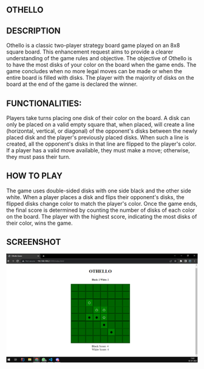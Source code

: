 ## OTHELLO

## DESCRIPTION
Othello is a classic two-player strategy board game played on an 8x8 square board. This enhancement request aims to provide a clearer understanding of the game rules and objective.
The objective of Othello is to have the most disks of your color on the board when the game ends. The game concludes when no more legal moves can be made or when the entire board is filled with disks. The player with the majority of disks on the board at the end of the game is declared the winner.

## FUNCTIONALITIES:
Players take turns placing one disk of their color on the board. A disk can only be placed on a valid empty square that, when placed, will create a line (horizontal, vertical, or diagonal) of the opponent's disks between the newly placed disk and the player's previously placed disks. When such a line is created, all the opponent's disks in that line are flipped to the player's color. If a player has a valid move available, they must make a move; otherwise, they must pass their turn.

## HOW TO PLAY
The game uses double-sided disks with one side black and the other side white. When a player places a disk and flips their opponent's disks, the flipped disks change color to match the player's color. Once the game ends, the final score is determined by counting the number of disks of each color on the board. The player with the highest score, indicating the most disks of their color, wins the game.

## SCREENSHOT

![OTHELLO](image.png)
